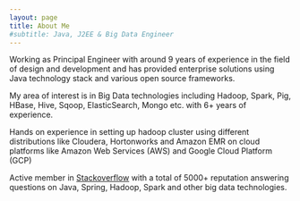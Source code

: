 ```yaml
---
layout: page
title: About Me
#subtitle: Java, J2EE & Big Data Engineer
---
```


Working as Principal Engineer with around 9 years of experience in the field of design and development and has provided enterprise solutions using Java technology stack and various open source frameworks.

My area of interest is in Big Data technologies including Hadoop, Spark, Pig, HBase, Hive, Sqoop, ElasticSearch, Mongo etc. with 6+ years of experience.

Hands on experience in setting up hadoop cluster using different distributions like Cloudera, Hortonworks and Amazon EMR on cloud platforms like Amazon Web Services (AWS) and Google Cloud Platform (GCP)

Active member in [Stackoverflow](https://stackoverflow.com/users/1025328/prasad-khode) with a total of 5000+ reputation answering questions on Java, Spring, Hadoop, Spark and other big data technologies.
